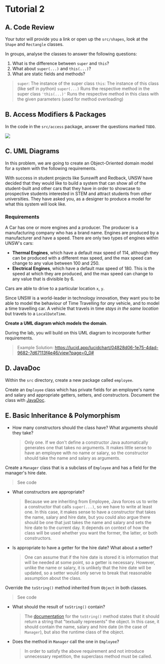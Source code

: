 # Tutorial 2

## A. Code Review

Your tutor will provide you a link or open up the `src/shapes`, look at the `Shape` and `Rectangle` classes.

In groups, analyse the classes to answer the following questions:

1. What is the difference between `super` and `this`?
2. What about `super(...)` and `this(...)`?
4. What are static fields and methods?

> `super`: The instance of the super class
`this`: The instance of this class (like self in python)
`super(...)` Runs the respective method in the super class
`'this(...)'` Runs the respective method in this class with the given parameters (used for method overloading)

## B. Access Modifiers & Packages

In the code in the `src/access` package, answer the questions marked `TODO`.

<img src='https://media.geeksforgeeks.org/wp-content/cdn-uploads/Access-Modifiers-in-Java.png' />

## C. UML Diagrams

In this problem, we are going to create an Object-Oriented domain model for a system with the following requirements. 

With success in student projects like Sunswift and Redback, UNSW have decided that they would like to build a system that can show all of the student-built and other cars that they have in order to showcase to prospective students interested in STEM and attract students from other universities. They have asked you, as a designer to produce a model for what this system will look like. 

### Requirements

A Car has one or more engines and a producer. The producer is a manufacturing company who has a brand name.  Engines are produced by a manufacturer and have a speed. There are only two types of engines within UNSW's cars:

* **Thermal Engines**, which have a default max speed of 114, although they can be produced with a different max speed, and the max speed can change to any value between 100 and 250.
* **Electrical Engines**, which have a default max speed of 180. This is the speed at which they are produced, and the max speed can change to any value that is divisible by 6.

Cars are able to drive to a particular location `x`, `y`.

Since UNSW is a world-leader in technology innovation, they want you to be able to model the behaviour of Time Travelling for *any* vehicle, and to model a time travelling car. A vehicle that travels in time *stays in the same location* but travels to a `LocalDateTime`.

**Create a UML diagram which models the domain**.

During the lab, you will build on this UML diagram to incorporate further requirements.

> Example Solution: https://lucid.app/lucidchart/04828d06-1e75-4dad-9682-7d67113f4e46/view?page=0_0#

## D. JavaDoc

Within the `src` directory, create a new package called `employee`.

Create an `Employee` class which has private fields for an employee's name and salary and appropriate getters, setters, and constructors. Document the class with [JavaDoc](https://www.oracle.com/au/technical-resources/articles/java/javadoc-tool.html).

## E. Basic Inheritance & Polymorphism

* How many constructors should the class have? What arguments should they take?

    > Only one. If we don't define a constructor Java automatically generates one that takes no arguments. It makes little sense to have an employee with no name or salary, so the constructor should take the name and salary as arguments.

Create a `Manager` class that is a subclass of `Employee` and has a field for the manager's hire date.

> See code

* What constructors are appropriate?

    > Because we are inheriting from Employee, Java forces us to write a constructor that calls `super(...)`, so we have to write at least one. In this case, it makes sense to have a constructor that takes the name, salary and hire date, but you could also argue there should be one that just takes the name and salary and sets the hire date to the current day. It depends on context of how the class will be used whether you want the former, the latter, or both constructors.

* Is appropriate to have a getter for the hire date? What about a setter?

    > One can assume that if the hire date is stored it is information that will be needed at some point, so a getter is necessary. However, unlike the name or salary, it is unlikely that the hire date will be updated, so a setter would only serve to break that reasonable assumption about the class.

Override the `toString()` method inherited from `Object` in both classes.

> See code

* What should the result of `toString()` contain?

    > The [documentation](https://docs.oracle.com/javase/8/docs/api/java/lang/Object.html#toString--) for the `toString()` method states that it should return a string that "textually represents" the object. In this case, it should contain the name, salary and hire date (in the case of `Manager`), but also the runtime class of the object.

* Does the method in `Manager` call the one in `Employee`?

    > In order to satisfy the above requirement and not introduce unnecessary repetition, the superclass method must be called.
